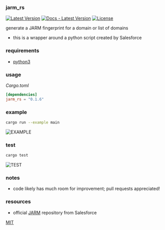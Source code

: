 ### jarm_rs

[![Latest Version](https://img.shields.io/crates/v/jarm_rs.svg)](https://crates.io/crates/jarm_rs)
[![Docs - Latest Version](https://docs.rs/jarm_rs/badge.svg)](https://docs.rs/jarm_rs/)
[![License](https://img.shields.io/badge/license-MIT-blue.svg)](https://github.com/waymobetta/jarm_rs)

generate a JARM fingerprint for a domain or list of domains
- this is a wrapper around a python script created by Salesforce

### requirements
- [python3](https://www.python.org/downloads/)

### usage
_Cargo.toml_
```toml
[dependencies]
jarm_rs = "0.1.6"
```

### example
```zsh
cargo run --example main
```

![EXAMPLE](https://user-images.githubusercontent.com/17755587/107860883-d2be4780-6df6-11eb-8dda-61b11a8bbe9c.png)

### test
```zsh
cargo test
```

![TEST](https://user-images.githubusercontent.com/17755587/107864910-29874980-6e16-11eb-8a2d-5513688cd992.png)

### notes
- code likely has much room for improvement; pull requests appreciated!

### resources
- official [JARM](https://github.com/salesforce/jarm) repository from Salesforce

[MIT](LICENSE)
